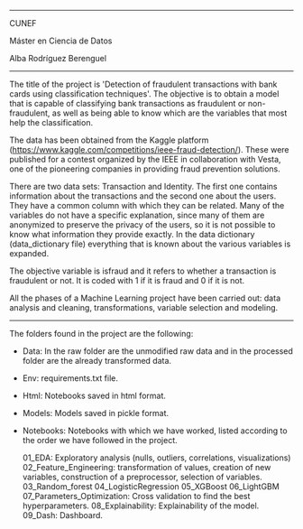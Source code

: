________________________________________________________________________________________________________________________

CUNEF

Máster en Ciencia de Datos

Alba Rodríguez Berenguel
________________________________________________________________________________________________________________________

The title of the project is 'Detection of fraudulent transactions with bank cards using classification techniques'. The objective is to obtain a model that is capable of classifying bank transactions as fraudulent or non-fraudulent, as well as being able to know which are the variables that most help the classification.

The data has been obtained from the Kaggle platform (https://www.kaggle.com/competitions/ieee-fraud-detection/). These were published for a contest organized by the IEEE in collaboration with Vesta, one of the pioneering companies in providing fraud prevention solutions.

There are two data sets: Transaction and Identity. The first one contains information about the transactions and the second one about the users. They have a common column with which they can be related. Many of the variables do not have a specific explanation, since many of them are anonymized to preserve the privacy of the users, so it is not possible to know what information they provide exactly. In the data dictionary (data_dictionary file) everything that is known about the various variables is expanded.

The objective variable is isfraud and it refers to whether a transaction is fraudulent or not. It is coded with 1 if it is fraud and 0 if it is not.

All the phases of a Machine Learning project have been carried out: data analysis and cleaning, transformations, variable selection and modeling.

________________________________________________________________________________________________________________________

The folders found in the project are the following:

- Data: In the raw folder are the unmodified raw data and in the processed folder are the already transformed data.
- Env: requirements.txt file.
- Html: Notebooks saved in html format.
- Models: Models saved in pickle format.
- Notebooks: Notebooks with which we have worked, listed according to the order we have followed in the project.

	01_EDA: Exploratory analysis (nulls, outliers, correlations, visualizations)
	02_Feature_Engineering: transformation of values, creation of new variables, construction of a preprocessor, selection of variables.
	03_Random_forest
	04_LogisticRegression
	05_XGBoost
	06_LightGBM
	07_Parameters_Optimization: Cross validation to find the best hyperparameters.
	08_Explainability: Explainability of the model.
	09_Dash: Dashboard.
